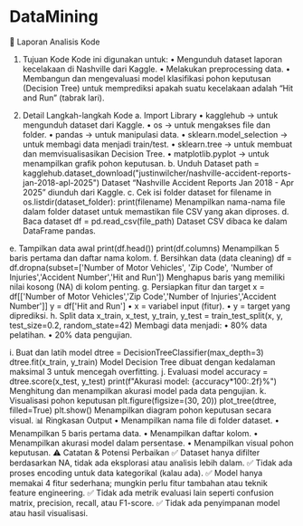 # DataMining
📄 Laporan Analisis Kode
1. Tujuan Kode
Kode ini digunakan untuk:
•	Mengunduh dataset laporan kecelakaan di Nashville dari Kaggle.
•	Melakukan preprocessing data.
•	Membangun dan mengevaluasi model klasifikasi pohon keputusan (Decision Tree) untuk memprediksi apakah suatu kecelakaan adalah “Hit and Run” (tabrak lari).

2. Detail Langkah-langkah Kode
a. Import Library
•	kagglehub → untuk mengunduh dataset dari Kaggle.
•	os → untuk mengakses file dan folder.
•	pandas → untuk manipulasi data.
•	sklearn.model_selection → untuk membagi data menjadi train/test.
•	sklearn.tree → untuk membuat dan memvisualisasikan Decision Tree.
•	matplotlib.pyplot → untuk menampilkan grafik pohon keputusan.
b. Unduh Dataset
path = kagglehub.dataset_download("justinwilcher/nashville-accident-reports-jan-2018-apl-2025")
Dataset “Nashville Accident Reports Jan 2018 - Apr 2025” diunduh dari Kaggle.
c. Cek isi folder dataset
for filename in os.listdir(dataset_folder):
    print(filename)
Menampilkan nama-nama file dalam folder dataset untuk memastikan file CSV yang akan diproses.
d. Baca dataset
df = pd.read_csv(file_path)
Dataset CSV dibaca ke dalam DataFrame pandas.

e. Tampilkan data awal
print(df.head())
print(df.columns)
Menampilkan 5 baris pertama dan daftar nama kolom.
f. Bersihkan data (data cleaning)
df = df.dropna(subset=['Number of Motor Vehicles', 'Zip Code', 'Number of Injuries','Accident Number','Hit and Run'])
Menghapus baris yang memiliki nilai kosong (NA) di kolom penting.
g. Persiapkan fitur dan target
x = df[['Number of Motor Vehicles','Zip Code','Number of Injuries','Accident Number']]
y = df['Hit and Run']
•	x = variabel input (fitur).
•	y = target yang diprediksi.
h. Split data
x_train, x_test, y_train, y_test = train_test_split(x, y, test_size=0.2, random_state=42)
Membagi data menjadi:
•	80% data pelatihan.
•	20% data pengujian.

i. Buat dan latih model
dtree = DecisionTreeClassifier(max_depth=3)
dtree.fit(x_train, y_train)
Model Decision Tree dibuat dengan kedalaman maksimal 3 untuk mencegah overfitting.
j. Evaluasi model
accuracy = dtree.score(x_test, y_test)
print(f"Akurasi model: {accuracy*100:.2f}%")
Menghitung dan menampilkan akurasi model pada data pengujian.
k. Visualisasi pohon keputusan
plt.figure(figsize=(30, 20))
plot_tree(dtree, filled=True)
plt.show()
Menampilkan diagram pohon keputusan secara visual.
📊 Ringkasan Output
•	Menampilkan nama file di folder dataset.
•	Menampilkan 5 baris pertama data.
•	Menampilkan daftar kolom.
•	Menampilkan akurasi model dalam persentase.
•	Menampilkan visual pohon keputusan.
⚠️ Catatan & Potensi Perbaikan
✅ Dataset hanya difilter berdasarkan NA, tidak ada eksplorasi atau analisis lebih dalam.
✅ Tidak ada proses encoding untuk data kategorikal (kalau ada).
✅ Model hanya memakai 4 fitur sederhana; mungkin perlu fitur tambahan atau teknik feature engineering.
✅ Tidak ada metrik evaluasi lain seperti confusion matrix, precision, recall, atau F1-score.
✅ Tidak ada penyimpanan model atau hasil visualisasi.

